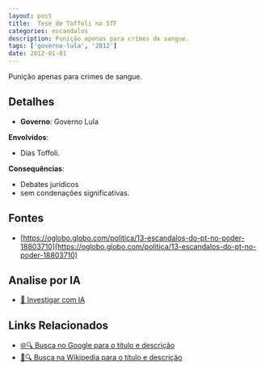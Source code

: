 ```yaml
---
layout: post
title:  Tese de Toffoli no STF
categories: escandalos
description: Punição apenas para crimes de sangue.
tags: ['governo-lula', '2012']
date: 2012-01-01
---
```


Punição apenas para crimes de sangue.

## Detalhes
- **Governo**: Governo Lula

**Envolvidos**:
- Dias Toffoli.


**Consequências**:
- Debates jurídicos
- sem condenações significativas.


## Fontes
- [https://oglobo.globo.com/politica/13-escandalos-do-pt-no-poder-18803710](https://oglobo.globo.com/politica/13-escandalos-do-pt-no-poder-18803710)


## Analise por IA
- [🤖 Investigar com IA](https://www.perplexity.ai/search?q=Tese%20de%20Toffoli%20no%20STF%20Puni%C3%A7%C3%A3o%20apenas%20para%20crimes%20de%20sangue.%20Governo%20Lula)

## Links Relacionados
- [🌐🔍 Busca no Google para o título e descrição](https://www.google.com/search?q=Tese%20de%20Toffoli%20no%20STF%20Puni%C3%A7%C3%A3o%20apenas%20para%20crimes%20de%20sangue.%20Governo%20Lula)
- [📖🔍 Busca na Wikipedia para o título e descrição](https://pt.wikipedia.org/w/index.php?search=Tese%20de%20Toffoli%20no%20STF%20Puni%C3%A7%C3%A3o%20apenas%20para%20crimes%20de%20sangue.%20Governo%20Lula)

